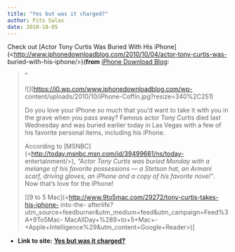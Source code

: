 ```yaml
---
title: "Yes but was it charged?"
author: Pito Salas
date: 2010-10-05
---
```


Check out [Actor Tony Curtis Was Buried With His
iPhone](<http://www.iphonedownloadblog.com/2010/10/04/actor-tony-curtis-was-
buried-with-his-iphone/>)(**from** [iPhone Download
Blog](<http://www.iphonedownloadblog.com/feed/>):

> "
>
> ![](https://i0.wp.com/www.iphonedownloadblog.com/wp-
> content/uploads/2010/10/iPhone-Coffin.jpg?resize=340%2C251)
>
> Do you love your iPhone so much that you’d want to take it with you in the
> grave when you pass away? Famous actor Tony Curtis died last Wednesday and
> was buried earlier today in Las Vegas with a few of his favorite personal
> items, including his iPhone.
>
> According to [MSNBC](<http://today.msnbc.msn.com/id/39499661/ns/today-
> entertainment/>), _“Actor Tony Curtis was buried Monday with a melange of
> his favorite possessions — a Stetson hat, an Armani scarf, driving gloves,
> an iPhone and a copy of his favorite novel”_. Now that’s love for the
> iPhone!
>
> [[9 to 5 Mac](<http://www.9to5mac.com/29272/tony-curtis-takes-his-iphone-
> into-the-
> afterlife?utm_source=feedburner&utm_medium=feed&utm_campaign=Feed%3A+9To5Mac-
> MacAllDay+%289+to+5+Mac+-+Apple+Intelligence%29&utm_content=Google+Reader>)]


* **Link to site:** **[Yes but was it charged?](None)**
